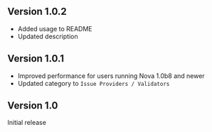 ## Version 1.0.2

- Added usage to README
- Updated description

## Version 1.0.1

- Improved performance for users running Nova 1.0b8 and newer
- Updated category to `Issue Providers / Validators`

## Version 1.0

Initial release
